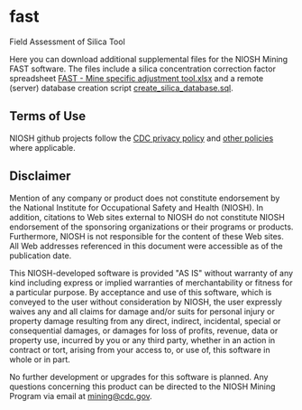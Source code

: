# fast
Field Assessment of Silica Tool

Here you can download additional supplemental files for the NIOSH Mining FAST software. The files include a silica concentration correction factor spreadsheet [FAST - Mine specific adjustment tool.xlsx](https://github.com/niosh-mining/fast/blob/master/FAST%20-%20Mine%20specific%20adjustment%20tool.xlsx) and a remote (server) database creation script [create_silica_database.sql](https://github.com/niosh-mining/fast/blob/master/create_silica_database.sql).

## Terms of Use

NIOSH github projects follow the [CDC privacy policy](https://www.cdc.gov/Other/privacy.html) and [other policies](https://www.cdc.gov/Other/policies.html) where applicable.

## Disclaimer

Mention of any company or product does not constitute endorsement by the National Institute for Occupational Safety and Health (NIOSH). In addition, citations to Web sites external to NIOSH do not constitute NIOSH endorsement of the sponsoring organizations or their programs or products. Furthermore, NIOSH is not responsible for the content of these Web sites. All Web addresses referenced in this document were accessible as of the publication date.

This NIOSH-developed software is provided "AS IS" without warranty of any kind including express or implied warranties of merchantability or fitness for a particular purpose. By acceptance and use of this software, which is conveyed to the user without consideration by NIOSH, the user expressly waives any and all claims for damage and/or suits for personal injury or property damage resulting from any direct, indirect, incidental, special or consequential damages, or damages for loss of profits, revenue, data or property use, incurred by you or any third party, whether in an action in contract or tort, arising from your access to, or use of, this software in whole or in part.

No further development or upgrades for this software is planned. Any questions concerning this product can be directed to the NIOSH Mining Program via email at mining@cdc.gov.
